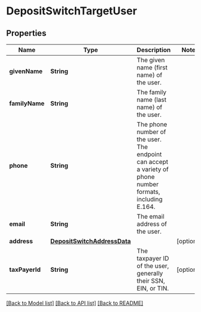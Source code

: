 # DepositSwitchTargetUser

## Properties
Name | Type | Description | Notes
------------ | ------------- | ------------- | -------------
**givenName** | **String** | The given name (first name) of the user. | 
**familyName** | **String** | The family name (last name) of the user. | 
**phone** | **String** | The phone number of the user. The endpoint can accept a variety of phone number formats, including E.164. | 
**email** | **String** | The email address of the user. | 
**address** | [**DepositSwitchAddressData**](DepositSwitchAddressData.md) |  | [optional] 
**taxPayerId** | **String** | The taxpayer ID of the user, generally their SSN, EIN, or TIN. | [optional] 

[[Back to Model list]](../README.md#documentation-for-models) [[Back to API list]](../README.md#documentation-for-api-endpoints) [[Back to README]](../README.md)


